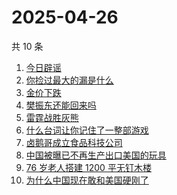 # 2025-04-26

共 10 条

<!-- BEGIN -->
<!-- 最后更新时间 Sat Apr 26 2025 11:29:28 GMT+0800 (China Standard Time) -->

1. [今日辟谣](https://www.zhihu.com/search?q=%E4%BB%8A%E6%97%A5%E8%BE%9F%E8%B0%A3)
1. [你捡过最大的漏是什么](https://www.zhihu.com/search?q=%E4%BD%A0%E6%8D%A1%E8%BF%87%E6%9C%80%E5%A4%A7%E7%9A%84%E6%BC%8F%E6%98%AF%E4%BB%80%E4%B9%88)
1. [金价下跌](https://www.zhihu.com/search?q=%E9%87%91%E4%BB%B7%E4%B8%8B%E8%B7%8C)
1. [樊振东还能回来吗](https://www.zhihu.com/search?q=%E6%A8%8A%E6%8C%AF%E4%B8%9C%E8%BF%98%E8%83%BD%E5%9B%9E%E6%9D%A5%E5%90%97)
1. [雷霆战胜灰熊](https://www.zhihu.com/search?q=%E9%9B%B7%E9%9C%86%E6%88%98%E8%83%9C%E7%81%B0%E7%86%8A)
1. [什么台词让你记住了一整部游戏](https://www.zhihu.com/search?q=%E4%BB%80%E4%B9%88%E5%8F%B0%E8%AF%8D%E8%AE%A9%E4%BD%A0%E8%AE%B0%E4%BD%8F%E4%BA%86%E4%B8%80%E6%95%B4%E9%83%A8%E6%B8%B8%E6%88%8F)
1. [卤鹅哥成立食品科技公司](https://www.zhihu.com/search?q=%E5%8D%A4%E9%B9%85%E5%93%A5%E6%88%90%E7%AB%8B%E9%A3%9F%E5%93%81%E7%A7%91%E6%8A%80%E5%85%AC%E5%8F%B8)
1. [中国被曝已不再生产出口美国的玩具](https://www.zhihu.com/search?q=%E4%B8%AD%E5%9B%BD%E8%A2%AB%E6%9B%9D%E5%B7%B2%E4%B8%8D%E5%86%8D%E7%94%9F%E4%BA%A7%E5%87%BA%E5%8F%A3%E7%BE%8E%E5%9B%BD%E7%9A%84%E7%8E%A9%E5%85%B7)
1. [76 岁老人搭建 1200 平无钉木楼](https://www.zhihu.com/search?q=76%20%E5%B2%81%E8%80%81%E4%BA%BA%E6%90%AD%E5%BB%BA%201200%20%E5%B9%B3%E6%97%A0%E9%92%89%E6%9C%A8%E6%A5%BC)
1. [为什么中国现在敢和美国硬刚了](https://www.zhihu.com/search?q=%E4%B8%BA%E4%BB%80%E4%B9%88%E4%B8%AD%E5%9B%BD%E7%8E%B0%E5%9C%A8%E6%95%A2%E5%92%8C%E7%BE%8E%E5%9B%BD%E7%A1%AC%E5%88%9A%E4%BA%86)

<!-- END -->
